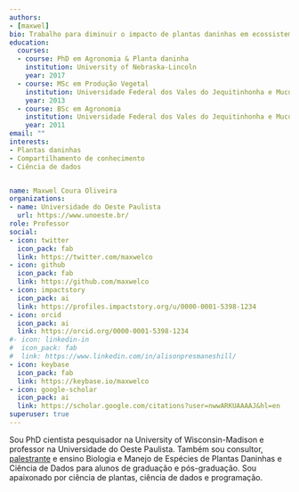 ```yaml
---
authors:
- [maxwel]
bio: Trabalho para diminuir o impacto de plantas daninhas em ecossistemas. Sou professor, cientista de plantas daninhas e um entusiasta cientista de dados.
education:
  courses:
  - course: PhD em Agronomia & Planta daninha
    institution: University of Nebraska-Lincoln
    year: 2017
  - course: MSc em Produção Vegetal
    institution: Universidade Federal dos Vales do Jequitinhonha e Mucuri
    year: 2013
  - course: BSc em Agronomia
    institution: Universidade Federal dos Vales do Jequitinhonha e Mucuri
    year: 2011
email: ""
interests:
- Plantas daninhas
- Compartilhamento de conhecimento
- Ciência de dados


name: Maxwel Coura Oliveira
organizations:
- name: Universidade do Oeste Paulista
  url: https://www.unoeste.br/
role: Professor
social:
- icon: twitter
  icon_pack: fab
  link: https://twitter.com/maxwelco
- icon: github
  icon_pack: fab
  link: https://github.com/maxwelco
- icon: impactstory
  icon_pack: ai
  link: https://profiles.impactstory.org/u/0000-0001-5398-1234
- icon: orcid
  icon_pack: ai
  link: https://orcid.org/0000-0001-5398-1234
#- icon: linkedin-in
#  icon_pack: fab
#  link: https://www.linkedin.com/in/alisonpresmaneshill/
- icon: keybase
  icon_pack: fab
  link: https://keybase.io/maxwelco
- icon: google-scholar
  icon_pack: ai
  link: https://scholar.google.com/citations?user=nwwARKUAAAAJ&hl=en
superuser: true
---
```


Sou PhD cientista pesquisador na University of Wisconsin-Madison e professor na Universidade do Oeste Paulista. Também sou consultor, [palestrante](/talks) e ensino Biologia e Manejo de Espécies de Plantas Daninhas e Ciência de Dados para alunos de graduação e pós-graduação. Sou apaixonado por ciência de plantas, ciência de dados e programação.

